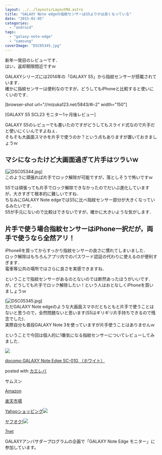 ```yaml
---
layout: ../../layouts/LayoutMd.astro
title: "GALAXY Note edgeの指紋センサーはS5よりかは良くなっている"
date: "2015-01-05"
categories: 
  - "android"
tags: 
  - "galaxy-note-edge"
  - "samsung"
coverImage: "DSC05345.jpg"
---
```


新年一発目のレビューです．  
はい，返却期限間近ですｗ

GALAXYシリーズには2014年の「GALAXY S5」から指紋センサーが搭載されています．  
確かに指紋センサーは便利なのですが，どうしてもiPhoneと比較すると使いにくいのです．

\[browser-shot url="//mizuka123.net/5843/#i-2" width="150"\]

[GALAXY S5 SCL23 モニター1ヶ月後レビュー]

GALAXY S5のレビューでも書いたのですがどうしてもスライド式なので片手だと使いにくいんですよねぇ．  
そもそも大画面スマホを片手で使うのか？という点もありますが置いておきましょうｗ

## マシになったけど大画面過ぎて片手はツラいｗ

[![DSC05344.jpg](/archive/images/16179206806_f20c756e5c_b.jpg)]  
このように頑張れば片手でロック解除が可能ですが，落としそうで怖いですｗ

S5では頑張っても片手でロック解除できなかったのでだいぶ進化していますが，大きすぎて根本的に難しいですね．  
ちなみにGALAXY Note edgeではS5に比べ指紋センサー部分が大きくなっているみたいです．  
S5が手元にないので比較はできないですが，確かに大きいような気がします．

## 片手で使う場合指紋センサーはiPhone一択だが，両手で使うなら全然アリ！

iPhone6を買ってからすっかり指紋センサーの良さに慣れてしまいました．  
ロック解除はもちろんアプリ内でのパスワード認証の代わりに使えるのが便利すぎます．  
電車等公共の場所ではさらに良さを実感できますね．

ということで指紋センサーがあるのとないのでは断然あったほうがいいです．  
が，どうしても片手でロック解除したい！という人はおとなしくiPhoneを買いましょうｗ

[![DSC05345.jpg](/archive/images/16203184311_464cc8ded0_b.jpg)]  
ただGALAXY Note edgeのような大画面スマホだともともと片手で使うことはないと思うので，全然問題ないと思います(S5はギリギリ片手持ちできるので残念でした)．  
実際自分も普段GALAXY Note 3を使っていますが片手使うことはありませんｗ

ということで今回は個人的に1番気になる指紋センサーについてレビューしてみました．

[![](/archive/images/2142OyOektL._SL160_.jpg)](https://www.amazon.co.jp/exec/obidos/ASIN/B00PLNCH8Y/mizuka123-22/ref=nosim/)

[docomo GALAXY Note Edge SC-01G （ホワイト）](https://www.amazon.co.jp/exec/obidos/ASIN/B00PLNCH8Y/mizuka123-22/ref=nosim/)

posted with [カエレバ](http://kaereba.com)

サムスン

[Amazon](http://www.amazon.co.jp/gp/search?keywords=docomo%20GALAXY%20Note%20Edge%20SC-01G%20%81i%83z%83%8F%83C%83g%81j&__mk_ja_JP=%83J%83%5E%83J%83i&tag=mizuka123-22 "アマゾン")

[楽天市場](http://hb.afl.rakuten.co.jp/hgc/032b53ee.4b34c5ee.0f4a541e.f440145e/?pc=http%3A%2F%2Fsearch.rakuten.co.jp%2Fsearch%2Fmall%2Fdocomo%2520GALAXY%2520Note%2520Edge%2520SC-01G%2520%25EF%25BC%2588%25E3%2583%259B%25E3%2583%25AF%25E3%2582%25A4%25E3%2583%2588%25EF%25BC%2589%2F-%2Ff.1-p.1-s.1-sf.0-st.A-v.2%3Fx%3D0%26scid%3Daf_ich_link_urltxt%26m%3Dhttp%3A%2F%2Fm.rakuten.co.jp%2F "楽天市場")

[Yahooショッピング![](//ad.jp.ap.valuecommerce.com/servlet/gifbanner?sid=3066752&pid=881990642)](//ck.jp.ap.valuecommerce.com/servlet/referral?sid=3066752&pid=881990642&vc_url=http%3A%2F%2Fshopping.search.yahoo.co.jp%2Fsearch%3FuIv%3Don%26ei%3DUTF-8%26tab_ex%3Dcommerce%26slider%3D0%26va%3Ddocomo%2520GALAXY%2520Note%2520Edge%2520SC-01G%2520%25EF%25BC%2588%25E3%2583%259B%25E3%2583%25AF%25E3%2582%25A4%25E3%2583%2588%25EF%25BC%2589 "Yahooショッピング")

[ヤフオク!![](//ad.jp.ap.valuecommerce.com/servlet/gifbanner?sid=3066752&pid=881990645)](//ck.jp.ap.valuecommerce.com/servlet/referral?sid=3066752&pid=881990645&vc_url=http%3A%2F%2Fauctions.search.yahoo.co.jp%2Fsearch%3Fvo%3D%26ve%3D%26auccat%3D0%26aucminprice%3D%26aucmaxprice%3D%26aucmin_bidorbuy_price%3D%26aucmax_bidorbuy_price%3D%26loc_cd%3D0%26abatch%3D0%26istatus%3D0%26filtered%3D1%26ei%3DUTF-8%26tab_ex%3Dcommerce%26va%3Ddocomo%2520GALAXY%2520Note%2520Edge%2520SC-01G%2520%25EF%25BC%2588%25E3%2583%259B%25E3%2583%25AF%25E3%2582%25A4%25E3%2583%2588%25EF%25BC%2589 "ヤフオク!")

[7net](//ck.jp.ap.valuecommerce.com/servlet/referral?sid=3066752&pid=881990643&vc_url=http%3A%2F%2Fwww.7netshopping.jp%2Fall%2Fsearch_result%2F-%2Fbprice%2Foff%2Fsort%2F0%2Fkword_in%2Fdocomo%2520GALAXY%2520Note%2520Edge%2520SC-01G%2520%25EF%25BC%2588%25E3%2583%259B%25E3%2583%25AF%25E3%2582%25A4%25E3%2583%2588%25EF%25BC%2589%2FallGoods%2Fon%2Fsubmit.x%2F30%2Fdisp_result%2F1%2Fsubmit.y%2F9%2Fprvlg%2Foff%2Fnobuy%2Fon%2FsetProduct%2Foff%2Foop%2Fon%2Fctgy%2Fall%2FfromKeywordSearch%2Ftrue "セブンネットショッピング")

GALAXYアンバサダープログラムの企画で「GALAXY Note Edge モニター」に参加しています。
